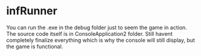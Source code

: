 # infRunner
You can run the .exe in the debug folder just to seem the game in action.
The source code itself is in ConsoleApplication2 folder.
Still havent completely finalize everything which is why the console will still display, but the game is functional. 
